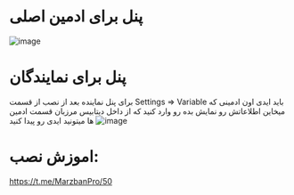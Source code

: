 # پنل برای ادمین اصلی
![image](https://github.com/user-attachments/assets/5ea3b3f9-ae5c-4926-b0ac-31f586ea024c)

# پنل برای نمایندگان
برای پنل نماینده بعد از نصب از قسمت Settings => Variable باید ایدی اون ادمینی که میخاین اطلاعاتش رو نمایش بده رو وارد کنید که از داخل دیتابیس مرزبان قسمت ادمین ها میتونید ایدی رو پیدا کنید
![image](https://github.com/user-attachments/assets/5748c82c-b692-4622-b4b1-b16517a86c8e)

# اموزش نصب:
https://t.me/MarzbanPro/50
